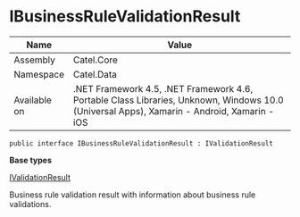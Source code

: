 

# IBusinessRuleValidationResult

Name|Value
---|---
Assembly|Catel.Core
Namespace|Catel.Data
Available on|.NET Framework 4.5, .NET Framework 4.6, Portable Class Libraries, Unknown, Windows 10.0 (Universal Apps), Xamarin - Android, Xamarin - iOS

```
public interface IBusinessRuleValidationResult : IValidationResult
```

**Base types**

[IValidationResult](/Catel.Core\Catel\Data\IValidationResult.md)


Business rule validation result with information about business rule validations.



